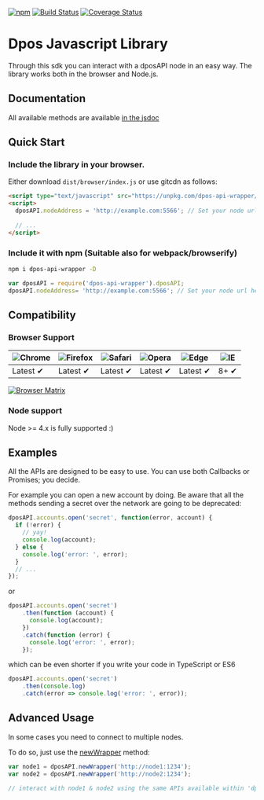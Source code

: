 [![npm](https://img.shields.io/npm/v/dpos-api-wrapper.svg)](https://npmjs.org/package/dpos-api-wrapper) [![Build Status](https://travis-ci.org/vekexasia/dpos-api-wrapper.svg?branch=master)](https://travis-ci.org/vekexasia/dpos-api-wrapper)  [![Coverage Status](https://coveralls.io/repos/github/vekexasia/dpos-api-wrapper/badge.svg?branch=master)](https://coveralls.io/github/vekexasia/dpos-api-wrapper?branch=master) 

# Dpos Javascript Library

Through this sdk you can interact with a dposAPI node in an easy way. The library works both in the browser and Node.js.

## Documentation

All available methods are available [in the jsdoc](https://vekexasia.github.io/dpos-api-wrapper/interfaces/dposapi.html)

## Quick Start

### Include the library in your browser.

Either download `dist/browser/index.js` or use gitcdn as follows:

```html
<script type="text/javascript" src="https://unpkg.com/dpos-api-wrapper/dist/browser/index.js"></script>
<script>
  dposAPI.nodeAddress = 'http://example.com:5566'; // Set your node url here. (no leading slash)
  
  // ...
</script>

```

### Include it with npm (Suitable also for webpack/browserify)

```bash
npm i dpos-api-wrapper -D
```

```javascript
var dposAPI = require('dpos-api-wrapper').dposAPI;
dposAPI.nodeAddress= 'http://example.com:5566'; // Set your node url here. (no leading slash) 

```


## Compatibility

### Browser Support

![Chrome](https://raw.github.com/alrra/browser-logos/master/src/chrome/chrome_48x48.png) | ![Firefox](https://raw.github.com/alrra/browser-logos/master/src/firefox/firefox_48x48.png) | ![Safari](https://raw.github.com/alrra/browser-logos/master/src/safari/safari_48x48.png) | ![Opera](https://raw.github.com/alrra/browser-logos/master/src/opera/opera_48x48.png) | ![Edge](https://raw.github.com/alrra/browser-logos/master/src/edge/edge_48x48.png) | ![IE](https://raw.github.com/alrra/browser-logos/master/src/archive/internet-explorer_9-11/internet-explorer_9-11_48x48.png) |
--- | --- | --- | --- | --- | --- |
Latest ✔ | Latest ✔ | Latest ✔ | Latest ✔ | Latest ✔ | 8+ ✔ |

[![Browser Matrix](https://saucelabs.com/open_sauce/build_matrix/axios.svg)](https://saucelabs.com/u/axios)

### Node support

Node >= 4.x is fully supported :)

## Examples

All the APIs are designed to be easy to use. You can use both Callbacks or Promises; you decide.

For example you can open a new account by doing. Be aware that all the methods sending a secret over the network are
going to be deprecated:

```javascript
dposAPI.accounts.open('secret', function(error, account) {
  if (!error) {
    // yay!
    console.log(account);
  } else {
    console.log('error: ', error);
  }
  // ...
});
```

or

```javascript
dposAPI.accounts.open('secret')
    .then(function (account) {
      console.log(account);
    })
    .catch(function (error) {
      console.log('error: ', error);
    });
```

which can be even shorter if you write your code in TypeScript or ES6

```javascript
dposAPI.accounts.open('secret')
    .then(console.log)
    .catch(error => console.log('error: ', error));
```


## Advanced Usage

In some cases you need to connect to multiple nodes.

To do so, just use the [newWrapper](https://vekexasia.github.io/dpos-api-wrapper/interfaces/dposapi.html#newwrapper) method:

```javascript
var node1 = dposAPI.newWrapper('http://node1:1234');
var node2 = dposAPI.newWrapper('http://node2:1234');

// interact with node1 & node2 using the same APIs available within 'dposAPI' variable.
```


